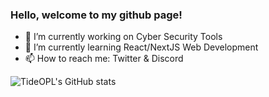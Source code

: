 ### Hello, welcome to my github page!

- 🔭 I’m currently working on Cyber Security Tools
- 🌱 I’m currently learning React/NextJS Web Development
- 📫 How to reach me: Twitter & Discord

![TideOPL's GitHub stats](https://github-readme-stats.vercel.app/api?username=TideOPL&theme=synthwave&show_icons=true)
